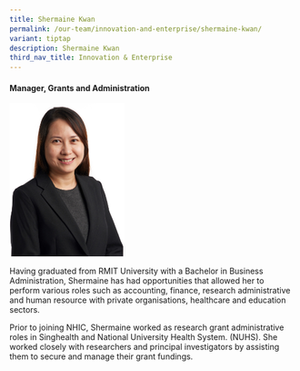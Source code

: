 ```yaml
---
title: Shermaine Kwan
permalink: /our-team/innovation-and-enterprise/shermaine-kwan/
variant: tiptap
description: Shermaine Kwan
third_nav_title: Innovation & Enterprise
---
```

<h4><strong>Manager, Grants and Administration</strong></h4>
<p></p>
<div class="isomer-image-wrapper">
<img style="width: 40%;" height="auto" width="100%" alt="Shermaine Kwan" src="/images/About/Our Team/Innovation and Enterprise/ShermaineKwan_Bio.jpg">
</div>
<p>Having graduated from RMIT University with a Bachelor in Business Administration,
Shermaine has had opportunities that allowed her to perform various roles
such as accounting, finance, research administrative and human resource
with private organisations, healthcare and education sectors.</p>
<p>Prior to joining NHIC, Shermaine worked as research grant administrative
roles in Singhealth and National University Health System. (NUHS). She
worked closely with researchers and principal investigators by assisting
them to secure and manage their grant fundings.</p>
<p></p>